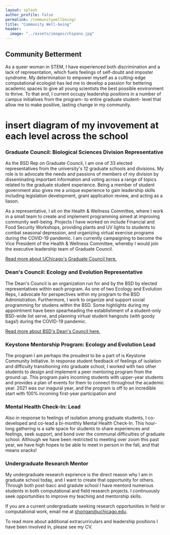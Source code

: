 ```yaml
---
layout: splash
author_profile: false
permalink: /communitywellbeing/
title: "Community Well-being"
header:
  image: "../assets/images/chipano.jpg" 
---
```


## Community Betterment

As a queer woman in STEM, I have experienced both discrimination and a lack of representation, which fuels feelings of self-doubt and imposter syndrome. My determination to empower myself as a cutting-edge computational ecologist has led me to develop a passion for bettering academic spaces to give all young scientists the best possible environment to thrive. To that end, I current occupy leadership positions in a number of campus initiatives from the program- to entire graduate student- level that allow me to make positive, lasting change in my community.

# insert diagram of my invovement at each level across the school

### Graduate Council: Biological Sciences Division Representative
As the BSD Rep on Graduate Council, I am one of 33 elected representatives from the university's 12 graduate schools and divisions. My role is to advocate the needs and passions of members of my division by disseminating important information and voting across a range of topics related to the graduate student experience. Being a member of student government also gives me a unique experience to gain leadership skills including legislation development, grant application review, and acting as a liason.

As a representative, I sit on the Health & Wellness Committee, where I work in a small team to create and implement programming aimed at improving community well-being. Projects I have worked on include Financial and Food Security Workshops, providing plants and UV lights to students to combat seasonal depression, and organizing virtual exercise programs during the COVID-19 pandemic. I am currently campaigning to become the Vice President of the Health & Wellness Committee, whereby I would join the executive leadership team of Graduate Council. 

[Read more about UChicago's Graduate Council here.](https://gc.uchicago.edu/)

### Dean's Council: Ecology and Evolution Representative
The Dean's Council is an organization run for and by the BSD by elected representatives within each program. As one of two Ecology and Evolution Reps, I advocate for perspectives within my program to the BSD Administration. Furthermore, I work to organize and support social programming for studens within the BSD. Some highlights during my appointment have been spearheading the establishment of a student-only BSD-wide list serve, and planning virtual student hangouts (with goody bags!) during the COVID-19 pandemic.

[Read more about BSD's Dean's Council here.](https://biosciences.uchicago.edu/current-students/groups)

### Keystone Mentorship Program: Ecology and Evolution Lead
The program I am perhaps the proudest to be a part of is Keystone Community Initiative. In response student feedback of feelings of isolation and difficulty transitioning into graduate school, I worked with two other students to design and implement a peer mentoring program from the ground up. This program pairs incoming students with upper-year students and provides a plan of events for them to connect throughout the academic year. 2021 was our inagural year, and the program is off to an incredible start with 100% incoming first-year participation and 

### Mental Health Check-In: Lead
Also in response to feelings of isolation among graduate students, I co-developed and co-lead a bi-monthly Mental Health Check-In. This hour-long gathering is a safe space for students to share experiences and feelings, seek support, and bond over the communal difficulties of graduate school. Although we have been restricted to meeting over zoom this past year, we have high hopes to be able to meet in person in the fall, and that means snacks!

### Undergraduate Research Mentor
My undergraduate research exprience is the direct reason why I am in graduate school today, and I want to create that opportunity for others. Through both post-bacc and gradute school I have mentord numerous students in both computational and field research projects. I continuously seek opportunities to improve my teaching and mentorship skills.

If you are a current undergraduate seeking research opportunities in field or computational work, email me at shorigan@uchicago.edu.

To read more about additional extracurriculars and leadership positions I have been involved in, please see my CV.

